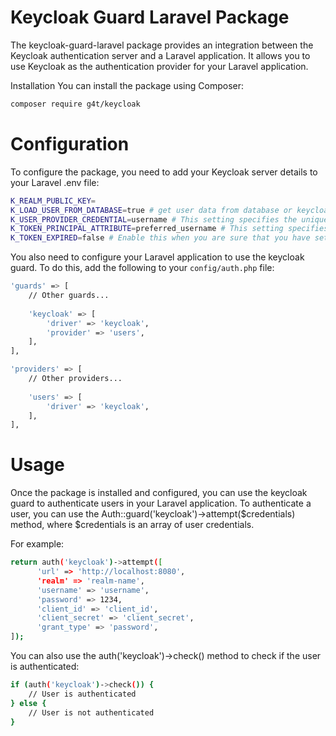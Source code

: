 # Keycloak Guard Laravel Package
The keycloak-guard-laravel package provides an integration between the Keycloak authentication server and a Laravel application. It allows you to use Keycloak as the authentication provider for your Laravel application.

Installation
You can install the package using Composer:


```sh
composer require g4t/keycloak
```

# Configuration
To configure the package, you need to add your Keycloak server details to your Laravel .env file:
```sh
K_REALM_PUBLIC_KEY=
K_LOAD_USER_FROM_DATABASE=true # get user data from database or keycloak
K_USER_PROVIDER_CREDENTIAL=username # This setting specifies the unique column name in your user provider table that will be used to retrieve the user's credentials for authentication.
K_TOKEN_PRINCIPAL_ATTRIBUTE=preferred_username # This setting specifies the key name for the attribute in the Keycloak token that will be used to check against the unique column specified in K_USER_PROVIDER_CREDENTIAL. The attribute should contain the user's unique identifier, such as a username or email address.
K_TOKEN_EXPIRED=false # Enable this when you are sure that you have set the Keycloak server time correctly.

```

You also need to configure your Laravel application to use the keycloak guard. To do this, add the following to your `config/auth.php` file:

```sh
'guards' => [
    // Other guards...
    
    'keycloak' => [
        'driver' => 'keycloak',
        'provider' => 'users',
    ],
],

'providers' => [
    // Other providers...
    
    'users' => [
        'driver' => 'keycloak',
    ],
],
```

# Usage
Once the package is installed and configured, you can use the keycloak guard to authenticate users in your Laravel application. To authenticate a user, you can use the Auth::guard('keycloak')->attempt($credentials) method, where $credentials is an array of user credentials.

For example:
```sh
return auth('keycloak')->attempt([
      'url' => 'http://localhost:8080',
      'realm' => 'realm-name',
      'username' => 'username',
      'password' => 1234,
      'client_id' => 'client_id',
      'client_secret' => 'client_secret',
      'grant_type' => 'password',
]);
```

You can also use the auth('keycloak')->check() method to check if the user is authenticated:
```sh
if (auth('keycloak')->check()) {
    // User is authenticated
} else {
    // User is not authenticated
}
```
